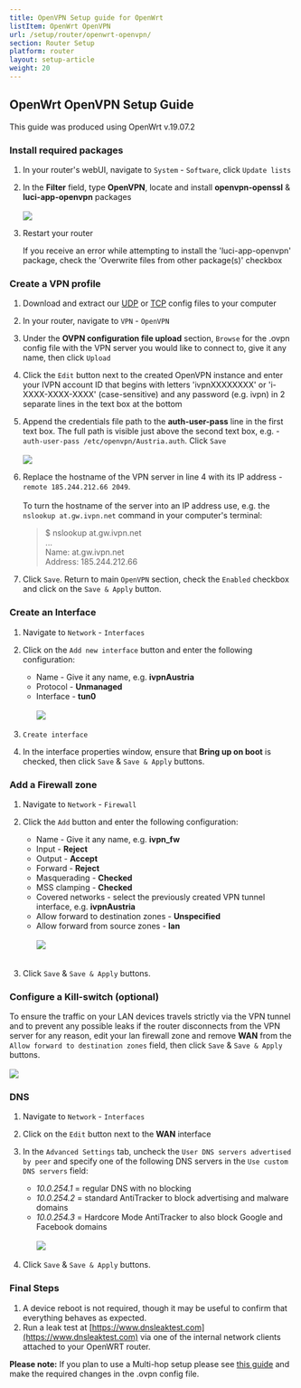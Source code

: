 ```yaml
---
title: OpenVPN Setup guide for OpenWrt
listItem: OpenWrt OpenVPN
url: /setup/router/openwrt-openvpn/
section: Router Setup
platform: router
layout: setup-article
weight: 20
---
```

## OpenWrt OpenVPN Setup Guide

<div markdown="1" class="notice notice--warning">
This guide was produced using OpenWrt v.19.07.2
</div>

### Install required packages

1. In your router's webUI, navigate to `System` - `Software`, click `Update lists`

2. In the **Filter** field, type **OpenVPN**, locate and install **openvpn-openssl** & **luci-app-openvpn** packages<br></br>
![](/images-static/uploads/install-openvpn-openwrt-01.png)
    
3. Restart your router
    <div markdown="1" class="notice notice--info">
    If you receive an error while attempting to install the 'luci-app-openvpn' package, check the 'Overwrite files from other package(s)' checkbox
    </div>

### Create a VPN profile

1. Download and extract our [UDP](/releases/config/ivpn-openvpn-config.zip) or [TCP](/releases/config/ivpn-openvpn-config-tcp.zip) config files to your computer

2. In your router, navigate to `VPN` - `OpenVPN`

3. Under the **OVPN configuration file upload** section, `Browse` for the .ovpn config file with the VPN server you would like to connect to, give it any name, then click `Upload`

4. Click the `Edit` button next to the created OpenVPN instance and enter your IVPN account ID that begins with letters 'ivpnXXXXXXXX' or 'i-XXXX-XXXX-XXXX' (case-sensitive) and any password (e.g. ivpn) in 2 separate lines in the text box at the bottom

5. Append the credentials file path to the **auth-user-pass** line in the first text box. The full path is visible just above the second text box, e.g. - `auth-user-pass /etc/openvpn/Austria.auth`. Click `Save`<br></br>
![](/images-static/uploads/install-openvpn-openwrt-02.png)

6. Replace the hostname of the VPN server in line 4 with its IP address - `remote 185.244.212.66 2049`.<br></br>
To turn the hostname of the server into an IP address use, e.g. the `nslookup at.gw.ivpn.net` command in your computer's terminal:
	> $ nslookup at.gw.ivpn.net  
	> ...  
	> Name:   at.gw.ivpn.net  
	> Address: 185.244.212.66

7. Click `Save`. Return to main `OpenVPN` section, check the `Enabled` checkbox and click on the `Save & Apply` button. 

### Create an Interface

1. Navigate to `Network` - `Interfaces`

2. Click on the `Add new interface` button and enter the following configuration:

    * Name - Give it any name, e.g. **ivpnAustria**
    * Protocol - **Unmanaged**
    * Interface - **tun0**<br></br>
![](/images-static/uploads/install-openvpn-openwrt-03.png)

3. `Create interface`

4. In the interface properties window, ensure that **Bring up on boot** is checked, then click `Save` & `Save & Apply` buttons.

### Add a Firewall zone

1. Navigate to `Network` - `Firewall`

2. Click the `Add` button and enter the following configuration:

    * Name - Give it any name, e.g. **ivpn_fw**
    * Input - **Reject**
    * Output - **Accept**
    * Forward - **Reject**
    * Masquerading - **Checked**
    * MSS clamping - **Checked**
    * Covered networks - select the previously created VPN tunnel interface, e.g. **ivpnAustria**
    * Allow forward to destination zones - **Unspecified**
    * Allow forward from source zones - **lan**<br></br>
![](/images-static/uploads/install-openvpn-openwrt-04.png)<br></br>
3. Click `Save` & `Save & Apply` buttons.

### Configure a Kill-switch (optional)

To ensure the traffic on your LAN devices travels strictly via the VPN tunnel and to prevent any possible leaks if the router disconnects from the VPN server for any reason, edit your lan firewall zone and remove **WAN** from the `Allow forward to destination zones` field, then click `Save` & `Save & Apply` buttons.<br></br>
![](/images-static/uploads/install-openvpn-openwrt-05.png)

### DNS

1. Navigate to `Network` - `Interfaces`

2. Click on the `Edit` button next to the **WAN** interface

3. In the `Advanced Settings` tab, uncheck the `User DNS servers advertised by peer` and specify one of the following DNS servers in the `Use custom DNS servers` field:

    - *10.0.254.1* = regular DNS with no blocking
    - *10.0.254.2* = standard AntiTracker to block advertising and malware domains
    - *10.0.254.3* = Hardcore Mode AntiTracker to also block Google and Facebook domains<br></br>
![](/images-static/uploads/install-openvpn-openwrt-06.png)

3. Click `Save` & `Save & Apply` buttons.

### Final Steps

1. A device reboot is not required, though it may be useful to confirm that everything behaves as expected.
2. Run a leak test at [https://www.dnsleaktest.com](https://www.dnsleaktest.com) via one of the internal network clients attached to your OpenWRT router.

**Please note:** If you plan to use a Multi-hop setup please see [this guide](/knowledgebase/general/how-can-i-connect-to-the-multihop-network/) and make the required changes in the .ovpn config file. 